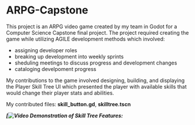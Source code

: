 # ARPG-Capstone
This project is an ARPG video game created by my team in Godot for a Computer Science Capstone final project. 
The project required creating the game while utilizing AGILE development methods which involved: 
- assigning developer roles
- breaking up development into weekly sprints
- sheduling meetings to discuss progress and development changes
- cataloging develpoment progress

My contributions to the game involved designing, building, and displaying the Player Skill Tree UI which presented the player with available skills that would change their player stats and abilities. 

My contributed files: **skill_button.gd**, **skilltree.tscn**

***[![Video Demonstration of Skill Tree Features:](https://www.youtube.com/watch?v=7E_88o3A-94)***

